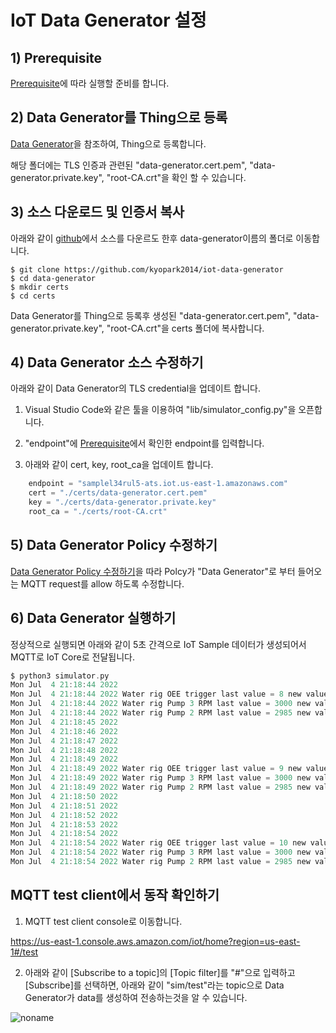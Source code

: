 # IoT Data Generator 설정

## 1) Prerequisite

[Prerequisite](https://github.com/kyopark2014/iot-data-generator/blob/main/prerequisite.md)에 따라 실행할 준비를 합니다.
 
## 2) Data Generator를 Thing으로 등록

[Data Generator](https://github.com/kyopark2014/iot-data-generator/blob/main/registration.md)을 참조하여, Thing으로 등록합니다.

해당 폴더에는 TLS 인증과 관련된 "data-generator.cert.pem", "data-generator.private.key", "root-CA.crt"을 확인 할 수 있습니다. 

## 3) 소스 다운로드 및 인증서 복사

아래와 같이 [github](https://github.com/kyopark2014/iot-data-generator)에서 소스를 다운르도 한후 data-generator이름의 폴더로 이동합니다.

```
$ git clone https://github.com/kyopark2014/iot-data-generator
$ cd data-generator
$ mkdir certs
$ cd certs
```

Data Generator를 Thing으로 등록후 생성된 "data-generator.cert.pem", "data-generator.private.key", "root-CA.crt"을 certs 폴더에 복사합니다. 

## 4) Data Generator 소스 수정하기 

아래와 같이 Data Generator의 TLS credential을 업데이트 합니다. 

1) Visual Studio Code와 같은 툴을 이용하여 "lib/simulator_config.py"을 오픈합니다.

2) "endpoint"에 [Prerequisite](https://github.com/kyopark2014/iot-data-generator/blob/main/prerequisite.md)에서 확인한 endpoint를 입력합니다.

3) 아래와 같이 cert, key, root_ca을 업데이트 합니다.


```java
    endpoint = "samplel34rul5-ats.iot.us-east-1.amazonaws.com"
    cert = "./certs/data-generator.cert.pem"
    key = "./certs/data-generator.private.key"
    root_ca = "./certs/root-CA.crt"
```    

## 5) Data Generator Policy 수정하기

[Data Generator Policy 수정하기](https://github.com/kyopark2014/iot-data-generator/blob/main/policy.md)을 따라 Polcy가 "Data Generator"로 부터 들어오는 MQTT request를 allow 하도록 수정합니다. 

## 6) Data Generator 실행하기 

정상적으로 실행되면 아래와 같이 5초 간격으로 IoT Sample 데이터가 생성되어서 MQTT로 IoT Core로 전달됩니다. 

```c
$ python3 simulator.py
Mon Jul  4 21:18:44 2022
Mon Jul  4 21:18:44 2022 Water rig OEE trigger last value = 8 new value = 9
Mon Jul  4 21:18:44 2022 Water rig Pump 3 RPM last value = 3000 new value = 3000.0
Mon Jul  4 21:18:44 2022 Water rig Pump 2 RPM last value = 2985 new value = 2985.0
Mon Jul  4 21:18:45 2022
Mon Jul  4 21:18:46 2022
Mon Jul  4 21:18:47 2022
Mon Jul  4 21:18:48 2022
Mon Jul  4 21:18:49 2022
Mon Jul  4 21:18:49 2022 Water rig OEE trigger last value = 9 new value = 10
Mon Jul  4 21:18:49 2022 Water rig Pump 3 RPM last value = 3000 new value = 3000.0
Mon Jul  4 21:18:49 2022 Water rig Pump 2 RPM last value = 2985 new value = 2985.4582583995502
Mon Jul  4 21:18:50 2022
Mon Jul  4 21:18:51 2022
Mon Jul  4 21:18:52 2022
Mon Jul  4 21:18:53 2022
Mon Jul  4 21:18:54 2022
Mon Jul  4 21:18:54 2022 Water rig OEE trigger last value = 10 new value = 9
Mon Jul  4 21:18:54 2022 Water rig Pump 3 RPM last value = 3000 new value = 3000
Mon Jul  4 21:18:54 2022 Water rig Pump 2 RPM last value = 2985 new value = 2985
```

## MQTT test client에서 동작 확인하기 

1) MQTT test client console로 이동합니다.

https://us-east-1.console.aws.amazon.com/iot/home?region=us-east-1#/test

2) 아래와 같이 [Subscribe to a topic]의 [Topic filter]를 "#"으로 입력하고 [Subscribe]를 선택하면, 아래와 같이 "sim/test"라는 topic으로 Data Generator가 data를 생성하여 전송하는것을 알 수 있습니다. 


![noname](https://user-images.githubusercontent.com/52392004/177160702-11a3506e-a89f-4648-af12-ba9b87e3f183.png)

